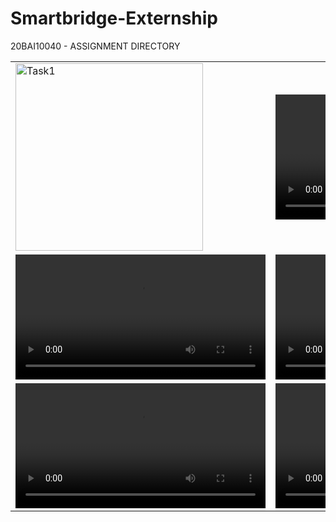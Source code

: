 # Smartbridge-Externship
20BAI10040 - ASSIGNMENT DIRECTORY

<table>
  <tr>
    <td>
      <img src="https://github.com/shankarlohar/Smartbridge-Externship/assets/74100292/9351e426-a9f3-492b-90b0-5166d0c2ea09" alt="Task1" width="300">
    </td>
    <td>
      <video src="https://github.com/shankarlohar/Smartbridge-Externship/assets/74100292/281ff60c-4f58-461d-8735-240476800607" controls width="400"></video>
    </td>
    <td>
      <video src="https://github.com/shankarlohar/Smartbridge-Externship/assets/74100292/239a68ae-fd6f-4cc1-a3a8-2d5821f67c35" controls width="400"></video>
    </td>
  </tr>
  <tr>
    <td>
      <video src="https://github.com/shankarlohar/Smartbridge-Externship/assets/74100292/5b472f0b-f8df-490b-9b9d-5925ea393138" controls width="400"></video>
    </td>
    <td>
      <video src="https://github.com/shankarlohar/Smartbridge-Externship/assets/74100292/3879974c-fe65-42f9-ae34-4dfa57dce7dc" controls width="400"></video>
    </td>
    <td>
      <video src="https://github.com/shankarlohar/Smartbridge-Externship/assets/74100292/10df4737-0b27-459d-a2c5-7b45cbb2043c" controls width="400"></video>
    </td>
  </tr>
  <tr>
    <td>
      <video src="https://github.com/shankarlohar/Smartbridge-Externship/assets/74100292/406578f6-5a59-46bc-8013-3b0497dbbf02" controls width="400"></video>
    </td>
    <td>
      <video src="https://github.com/shankarlohar/Smartbridge-Externship/assets/74100292/270d32af-43e0-4c88-bc32-322d87098bdf" controls width="400"></video>
    </td>
<!--     <td>
      <video src="h" controls width="400"></video>
    </td> -->
  </tr>
